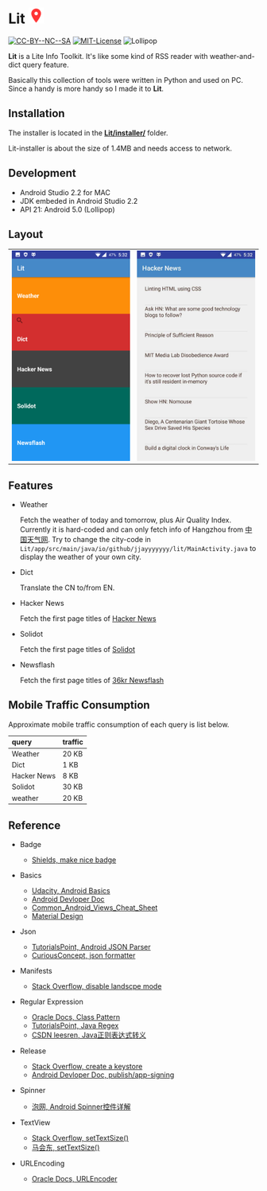 #	Lit <img alt="ic_launcher" src="./assets/ic_launcher.png" width="32"/>

<a rel="cc-license" href="http://creativecommons.org/licenses/by-nc-sa/4.0/"><img alt="CC-BY--NC--SA" style="border-width:0" src="https://img.shields.io/badge/%20%20%20CC%20%20%20-BY--NC--SA-brightgreen.svg"></img></a>
<a rel="mit-license" href="http://opensource.org/licenses/mit-license.php"><img alt="MIT-License" style="border-width:0" src="https://img.shields.io/badge/License-MIT%20License-blue.svg"></img></a>
<img alt="Lollipop" style="border-width:0" src="https://img.shields.io/badge/Android-Lollipop%2B-orange.svg"></img>

**Lit** is a Lite Info Toolkit. It's like some kind of RSS reader with weather-and-dict query feature.

Basically this collection of tools were written in Python and used on PC. Since a handy is more handy so I made it to **Lit**. 

##	Installation

The installer is located in the **[Lit/installer/](https://github.com/jJayyyyyyy/Lit/tree/master/installer)** folder. 

Lit-installer is about the size of 1.4MB and needs access to network.

##	Development

*	Android Studio 2.2 for MAC
*  JDK embeded in Android Studio 2.2
*	API 21: Android 5.0 (Lollipop)

##	Layout

<table>
<tr>
<td><img src="./assets/main_activity.jpeg" width="240"/>
</td>
<td><img src="./assets/hackernews_activity.jpeg" width="240"/></td>
<tr>
</table>


##	Features

*	Weather

	Fetch the weather of today and tomorrow, plus Air Quality Index. Currently it is hard-coded and can only fetch info of Hangzhou from [中国天气网](http://m.weather.com.cn/). Try to change the city-code in `Lit/app/src/main/java/io/github/jjayyyyyyy/lit/MainActivity.java` to display the weather of your own city.

*	Dict

	Translate the CN to/from EN.

*	Hacker News

	Fetch the first page titles of [Hacker News](https://news.ycombinator.com/)

*	Solidot

	Fetch the first page titles of [Solidot](http://www.solidot.org/)
	
*	Newsflash

	Fetch the first page titles of [36kr Newsflash](http://36kr.com/newsflashes)

##	Mobile Traffic Consumption

Approximate mobile traffic consumption of each query is list below.

| query | traffic |
| :----- | :------- |
| Weather | 20 KB | 
| Dict | 1 KB | 
| Hacker News | 8 KB | 
| Solidot | 30 KB | 
| weather | 20 KB | 

##	Reference

*	Badge
	*	[Shields, make nice badge](http://shields.io/)

*	Basics
	*	[Udacity, Android Basics](https://www.udacity.com/courses/android)
	*	[Android Devloper Doc](https://developer.android.com/index.html)
	*	[Common_Android_Views_Cheat_Sheet](http://cn-static.udacity.com/nd801/Common_Android_Views_Cheat_Sheet.pdf)
	*	[Material Design](https://material.io/)

*	Json
	*	[TutorialsPoint, Android JSON Parser](https://www.tutorialspoint.com/android/android_json_parser.htm)
	*	[CuriousConcept, json formatter](https://jsonformatter.curiousconcept.com/)

*	Manifests
	*	[Stack Overflow, disable landscpe mode](http://stackoverflow.com/a/582585/5584850)

*	Regular Expression
	*	[Oracle Docs, Class Pattern](http://docs.oracle.com/javase/7/docs/api/java/util/regex/Pattern.html)
	*	[TutorialsPoint, Java Regex](https://www.tutorialspoint.com/java/java_regular_expressions.htm)
	*	[CSDN leesren, Java正则表达式转义](http://blog.csdn.net/csr0312/article/details/17016709)

*	Release
	*	[Stack Overflow, create a keystore](http://stackoverflow.com/questions/3997748/how-can-i-create-a-keystore)
	*	[Android Devloper Doc, publish/app-signing](https://developer.android.com/studio/publish/app-signing.html)

*	Spinner
	*	[泡网, Android Spinner控件详解](http://www.jcodecraeer.com/a/anzhuokaifa/androidkaifa/2015/0105/2264.html)

*	TextView
	*	[Stack Overflow, setTextSize()](http://stackoverflow.com/questions/11590538/dpi-value-of-default-large-medium-and-small-text-views-android)
	*	[马会东, setTextSize()](http://www.cnblogs.com/duanweishi/p/4449588.html)

*	URLEncoding
	*	[Oracle Docs, URLEncoder](https://docs.oracle.com/javase/7/docs/api/java/net/URLEncoder.html)
